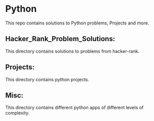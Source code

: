 # Python

This repo contains solutions to Python problems, Projects and more.

## Hacker_Rank_Problem_Solutions:

This directory contains solutions to problems from hacker-rank.

## Projects:

This directory contains python projects.

## Misc:

This directory contains different python apps of different levels of complexity.
